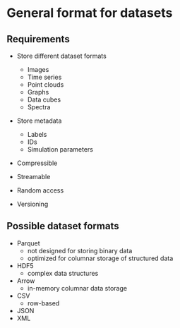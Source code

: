 # General format for datasets

## Requirements

- Store different dataset formats
  - Images
  - Time series
  - Point clouds
  - Graphs
  - Data cubes
  - Spectra
- Store metadata
  - Labels
  - IDs
  - Simulation parameters

- Compressible
- Streamable
- Random access
- Versioning

## Possible dataset formats

- Parquet
    - not designed for storing binary data
    - optimized for columnar storage of structured data
- HDF5
    - complex data structures
- Arrow
    - in-memory columnar data storage
- CSV
    - row-based
- JSON
- XML
